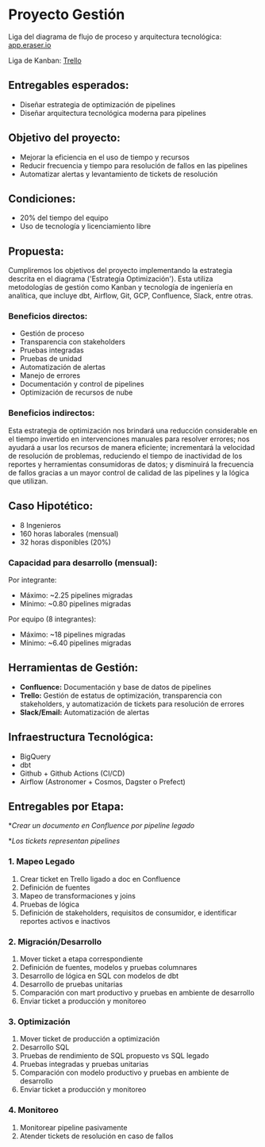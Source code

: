 # Proyecto Gestión
Liga del diagrama de flujo de proceso y arquitectura tecnológica: [app.eraser.io](https://app.eraser.io/workspace/64ET1w89yUFGn1CXHjUe?origin=share)

Liga de Kanban: [Trello](https://trello.com/invite/b/67083c65adedb93282f37422/ATTIf192b0cd806abeedd729a745aea93b9d98387D8E/gestion-optimizacion-pipelines)

## Entregables esperados:

- Diseñar estrategia de optimización de pipelines
- Diseñar arquitectura tecnológica moderna para pipelines

## Objetivo del proyecto:

- Mejorar la eficiencia en el uso de tiempo y recursos
- Reducir frecuencia y tiempo para resolución de fallos en las pipelines
- Automatizar alertas y levantamiento de tickets de resolución

## Condiciones:

- 20% del tiempo del equipo
- Uso de tecnología y licenciamiento libre

## Propuesta:

Cumpliremos los objetivos del proyecto implementando la estrategia descrita en el diagrama ('Estrategia Optimización'). Esta utiliza metodologías de gestión como Kanban y tecnología de ingeniería en analítica, que incluye dbt, Airflow, Git, GCP, Confluence, Slack, entre otras.

### Beneficios directos:

- Gestión de proceso
- Transparencia con stakeholders
- Pruebas integradas
- Pruebas de unidad
- Automatización de alertas
- Manejo de errores
- Documentación y control de pipelines
- Optimización de recursos de nube

### Beneficios indirectos:

Esta estrategia de optimización nos brindará una reducción considerable en el tiempo invertido en intervenciones manuales para resolver errores; nos ayudará a usar los recursos de manera eficiente; incrementará la velocidad de resolución de problemas, reduciendo el tiempo de inactividad de los reportes y herramientas consumidoras de datos; y disminuirá la frecuencia de fallos gracias a un mayor control de calidad de las pipelines y la lógica que utilizan.

## Caso Hipotético:

- 8 Ingenieros
- 160 horas laborales (mensual)
- 32 horas disponibles (20%)

### Capacidad para desarrollo (mensual):

Por integrante:
- Máximo: ~2.25 pipelines migradas
- Mínimo: ~0.80 pipelines migradas

Por equipo (8 integrantes):
- Máximo: ~18 pipelines migradas
- Mínimo: ~6.40 pipelines migradas

## Herramientas de Gestión:

- **Confluence:** Documentación y base de datos de pipelines
- **Trello:** Gestión de estatus de optimización, transparencia con stakeholders, y automatización de tickets para resolución de errores
- **Slack/Email:** Automatización de alertas

## Infraestructura Tecnológica:

- BigQuery
- dbt
- Github + Github Actions (CI/CD)
- Airflow (Astronomer + Cosmos, Dagster o Prefect)

## Entregables por Etapa:

**Crear un documento en Confluence por pipeline legado*

**Los tickets representan pipelines*

### 1. Mapeo Legado

1. Crear ticket en Trello ligado a doc en Confluence
2. Definición de fuentes
3. Mapeo de transformaciones y joins
4. Pruebas de lógica
5. Definición de stakeholders, requisitos de consumidor, e identificar reportes activos e inactivos

### 2. Migración/Desarrollo

1. Mover ticket a etapa correspondiente
2. Definición de fuentes, modelos y pruebas columnares
3. Desarrollo de lógica en SQL con modelos de dbt
4. Desarrollo de pruebas unitarias
5. Comparación con mart productivo y pruebas en ambiente de desarrollo
6. Enviar ticket a producción y monitoreo

### 3. Optimización

1. Mover ticket de producción a optimización
2. Desarrollo SQL
3. Pruebas de rendimiento de SQL propuesto vs SQL legado
4. Pruebas integradas y pruebas unitarias
5. Comparación con modelo productivo y pruebas en ambiente de desarrollo
6. Enviar ticket a producción y monitoreo

### 4. Monitoreo

1. Monitorear pipeline pasivamente
2. Atender tickets de resolución en caso de fallos
